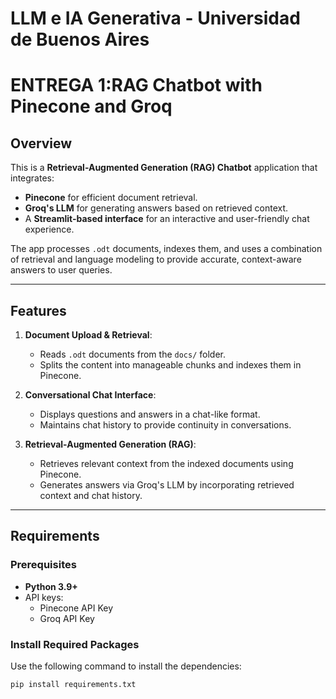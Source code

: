 # LLM e IA Generativa - Universidad de Buenos Aires



# ENTREGA 1:RAG Chatbot with Pinecone and Groq

## Overview
This is a **Retrieval-Augmented Generation (RAG) Chatbot** application that integrates:
- **Pinecone** for efficient document retrieval.
- **Groq's LLM** for generating answers based on retrieved context.
- A **Streamlit-based interface** for an interactive and user-friendly chat experience.

The app processes `.odt` documents, indexes them, and uses a combination of retrieval and language modeling to provide accurate, context-aware answers to user queries.

---

## Features
1. **Document Upload & Retrieval**:
   - Reads `.odt` documents from the `docs/` folder.
   - Splits the content into manageable chunks and indexes them in Pinecone.

2. **Conversational Chat Interface**:
   - Displays questions and answers in a chat-like format.
   - Maintains chat history to provide continuity in conversations.

3. **Retrieval-Augmented Generation (RAG)**:
   - Retrieves relevant context from the indexed documents using Pinecone.
   - Generates answers via Groq's LLM by incorporating retrieved context and chat history.

---

## Requirements
### Prerequisites
- **Python 3.9+**
- API keys:
  - Pinecone API Key
  - Groq API Key

### Install Required Packages
Use the following command to install the dependencies:
```bash
pip install requirements.txt
